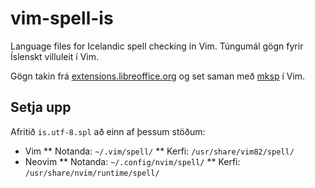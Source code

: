 # vim-spell-is
Language files for Icelandic spell checking in Vim.
Túngumál gögn fyrir Íslenskt villuleit í Vim.

Gögn takin frá [extensions.libreoffice.org](https://extensions.libreoffice.org/extensions/hunspell-is-the-icelandic-spelling-dictionary-project/2014.08.18) og set saman með [mksp](https://github.com/vim/vim/blob/8024f936368336241406137a2fa78ed5ee9000a6/runtime/doc/spell.txt#L489) í Vim.

## Setja upp
Afritið `is.utf-8.spl` að einn af þessum stöðum:
* Vim
** Notanda: `~/.vim/spell/`
** Kerfi: `/usr/share/vim82/spell/`
* Neovim
** Notanda: `~/.config/nvim/spell/`
** Kerfi: `/usr/share/nvim/runtime/spell/`

